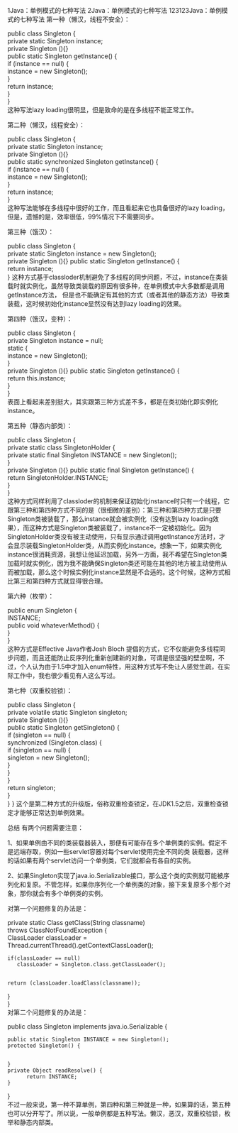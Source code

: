 1Java：单例模式的七种写法
2Java：单例模式的七种写法
123123Java：单例模式的七种写法
第一种（懒汉，线程不安全）：

public class Singleton {  
  private static Singleton instance;  
  private Singleton (){}   
  public static Singleton getInstance() {  
  if (instance == null) {  
      instance = new Singleton();  
  }  
  return instance;  
  }  
}  
这种写法lazy loading很明显，但是致命的是在多线程不能正常工作。

第二种（懒汉，线程安全）：

public class Singleton {  
  private static Singleton instance;  
  private Singleton (){}   
  public static synchronized Singleton getInstance() {  
  if (instance == null) {  
      instance = new Singleton();  
  }  
  return instance;  
  }  
这种写法能够在多线程中很好的工作，而且看起来它也具备很好的lazy loading，但是，遗憾的是，效率很低，99%情况下不需要同步。

第三种（饿汉）：

public class Singleton {  
	 private static Singleton instance = new Singleton();  
	 private Singleton (){}
	 public static Singleton getInstance() {  
	 return instance;  
}
这种方式基于classloder机制避免了多线程的同步问题，不过，instance在类装载时就实例化，虽然导致类装载的原因有很多种，在单例模式中大多数都是调用getInstance方法， 但是也不能确定有其他的方式（或者其他的静态方法）导致类装载，这时候初始化instance显然没有达到lazy loading的效果。

第四种（饿汉，变种）：

public class Singleton {  
	  private Singleton instance = null;  
	  static {  
	  instance = new Singleton();  
	  }  
	  private Singleton (){}
	  public static Singleton getInstance() {  
	  return this.instance;  
	  }  
}  
表面上看起来差别挺大，其实跟第三种方式差不多，都是在类初始化即实例化instance。

第五种（静态内部类）：

public class Singleton {  
	  private static class SingletonHolder {  
	  private static final Singleton INSTANCE = new Singleton();  
	  }  
	  private Singleton (){}
	  public static final Singleton getInstance() {  
	      return SingletonHolder.INSTANCE;  
	  }  
}  
这种方式同样利用了classloder的机制来保证初始化instance时只有一个线程，它跟第三种和第四种方式不同的是（很细微的差别）：第三种和第四种方式是只要Singleton类被装载了，那么instance就会被实例化（没有达到lazy loading效果），而这种方式是Singleton类被装载了，instance不一定被初始化。因为SingletonHolder类没有被主动使用，只有显示通过调用getInstance方法时，才会显示装载SingletonHolder类，从而实例化instance。想象一下，如果实例化instance很消耗资源，我想让他延迟加载，另外一方面，我不希望在Singleton类加载时就实例化，因为我不能确保Singleton类还可能在其他的地方被主动使用从而被加载，那么这个时候实例化instance显然是不合适的。这个时候，这种方式相比第三和第四种方式就显得很合理。

第六种（枚举）：

 public enum Singleton {  
     INSTANCE;  
     public void whateverMethod() {  
     }  
 }  
这种方式是Effective Java作者Josh Bloch 提倡的方式，它不仅能避免多线程同步问题，而且还能防止反序列化重新创建新的对象，可谓是很坚强的壁垒啊，不过，个人认为由于1.5中才加入enum特性，用这种方式写不免让人感觉生疏，在实际工作中，我也很少看见有人这么写过。

第七种（双重校验锁）：

  public class Singleton {  
      private volatile static Singleton singleton;  
      private Singleton (){}   
      public static Singleton getSingleton() {  
      if (singleton == null) {  
          synchronized (Singleton.class) {  
          if (singleton == null) {  
              singleton = new Singleton();  
          }  
         }  
     }  
     return singleton;  
     }  
 } 
 }
这个是第二种方式的升级版，俗称双重检查锁定，在JDK1.5之后，双重检查锁定才能够正常达到单例效果。

总结 有两个问题需要注意：

1、如果单例由不同的类装载器装入，那便有可能存在多个单例类的实例。假定不是远端存取，例如一些servlet容器对每个servlet使用完全不同的类 装载器，这样的话如果有两个servlet访问一个单例类，它们就都会有各自的实例。

2、如果Singleton实现了java.io.Serializable接口，那么这个类的实例就可能被序列化和复原。不管怎样，如果你序列化一个单例类的对象，接下来复原多个那个对象，那你就会有多个单例类的实例。

对第一个问题修复的办法是：

private static Class getClass(String classname)      
                                       throws ClassNotFoundException {     
    ClassLoader classLoader = Thread.currentThread().getContextClassLoader();     
    

    if(classLoader == null)     
       classLoader = Singleton.class.getClassLoader();     
    

    return (classLoader.loadClass(classname));     
 }     
}  
对第二个问题修复的办法是：

public class Singleton implements java.io.Serializable {     
 	

	public static Singleton INSTANCE = new Singleton();     
	protected Singleton() {     
	      

	}     
	private Object readResolve() {     
          return INSTANCE;     
    }    
}   
不过一般来说，第一种不算单例，第四种和第三种就是一种，如果算的话，第五种也可以分开写了。所以说，一般单例都是五种写法。懒汉，恶汉，双重校验锁，枚举和静态内部类。
